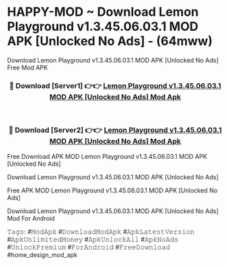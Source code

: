 # HAPPY-MOD ~ Download Lemon Playground v1.3.45.06.03.1 MOD APK [Unlocked No Ads] - (64mww)
Download Lemon Playground v1.3.45.06.03.1 MOD APK [Unlocked No Ads] Free Mod APK

<div align="center">
<h3>🔴 Download [Server1] 👉👉 <a href="https://apk-comot.site?title=Lemon_Playground_v1.3.45.06.03.1_MOD_APK_[Unlocked_No_Ads]">Lemon Playground v1.3.45.06.03.1 MOD APK [Unlocked No Ads] Mod Apk</a></h3><br>

<h3>🔴 Download [Server2] 👉👉 <a href="https://apk-comot.site?title=Lemon_Playground_v1.3.45.06.03.1_MOD_APK_[Unlocked_No_Ads]">Lemon Playground v1.3.45.06.03.1 MOD APK [Unlocked No Ads] Mod Apk</a></h3>
</div>


Free Download APK MOD Lemon Playground v1.3.45.06.03.1 MOD APK [Unlocked No Ads]

Download Lemon Playground v1.3.45.06.03.1 MOD APK [Unlocked No Ads] 

Free APK MOD Lemon Playground v1.3.45.06.03.1 MOD APK [Unlocked No Ads] 

Download Lemon Playground v1.3.45.06.03.1 MOD APK [Unlocked No Ads] Mod For Android

𝚃𝚊𝚐𝚜: #𝙼𝚘𝚍𝙰𝚙𝚔 #𝙳𝚘𝚠𝚗𝚕𝚘𝚊𝚍𝙼𝚘𝚍𝙰𝚙𝚔 #𝙰𝚙𝚔𝙻𝚊𝚝𝚎𝚜𝚝𝚅𝚎𝚛𝚜𝚒𝚘𝚗 #𝙰𝚙𝚔𝚄𝚗𝚕𝚒𝚖𝚒𝚝𝚎𝚍𝙼𝚘𝚗𝚎𝚢 #𝙰𝚙𝚔𝚄𝚗𝚕𝚘𝚌𝚔𝙰𝚕𝚕 #𝙰𝚙𝚔𝙽𝚘𝙰𝚍𝚜 #𝚄𝚗𝚕𝚘𝚌𝚔𝙿𝚛𝚎𝚖𝚒𝚞𝚖 #𝙵𝚘𝚛𝙰𝚗𝚍𝚛𝚘𝚒𝚍 #𝙵𝚛𝚎𝚎𝙳𝚘𝚠𝚗𝚕𝚘𝚊𝚍 #home_design_mod_apk
